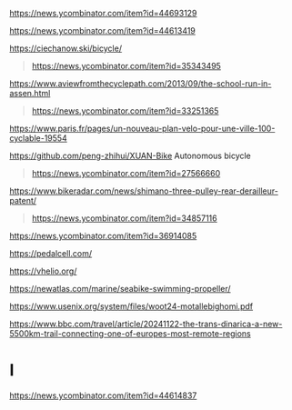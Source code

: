 https://news.ycombinator.com/item?id=44693129

https://news.ycombinator.com/item?id=44613419

https://ciechanow.ski/bicycle/
> https://news.ycombinator.com/item?id=35343495

https://www.aviewfromthecyclepath.com/2013/09/the-school-run-in-assen.html
> https://news.ycombinator.com/item?id=33251365

https://www.paris.fr/pages/un-nouveau-plan-velo-pour-une-ville-100-cyclable-19554

https://github.com/peng-zhihui/XUAN-Bike Autonomous bicycle
> https://news.ycombinator.com/item?id=27566660

https://www.bikeradar.com/news/shimano-three-pulley-rear-derailleur-patent/
> https://news.ycombinator.com/item?id=34857116

https://news.ycombinator.com/item?id=36914085

https://pedalcell.com/

https://vhelio.org/

https://newatlas.com/marine/seabike-swimming-propeller/

https://www.usenix.org/system/files/woot24-motallebighomi.pdf

https://www.bbc.com/travel/article/20241122-the-trans-dinarica-a-new-5500km-trail-connecting-one-of-europes-most-remote-regions

# I
https://news.ycombinator.com/item?id=44614837
